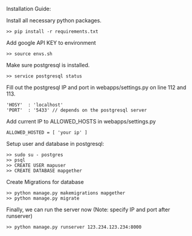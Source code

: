 Installation Guide:

Install all necessary python packages.
```
>> pip install -r requirements.txt
```

Add google API KEY to environment
```
>> source envs.sh
```

Make sure postgresql is installed.
```
>> service postgresql status
```

Fill out the postgresql IP and port in webapps/settings.py on line 112 and 113.
```
'HOSY'  : 'localhost'
'PORT'  : '5433' // depends on the postgresql server
```

Add current IP to ALLOWED_HOSTS in webapps/settings.py
```
ALLOWED_HOSTED = [ 'your ip' ]
```

Setup user and database in postgresql: 
```
>> sudo su - postgres
>> psql
>> CREATE USER mapuser
>> CREATE DATABASE mapgether
```

Create Migrations for database
```
>> python manage.py makemigrations mapgether
>> python manage.py migrate
```

Finally, we can run the server now (Note: specify IP and port after runserver)
```
>> python manage.py runserver 123.234.123.234:8000
```
